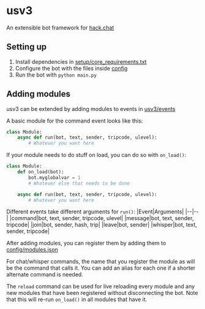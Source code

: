 # usv3
An extensible bot framework for [hack.chat](https://hack.chat)


## Setting up
1. Install dependencies in [setup/core_requirements.txt](./setup/core_requirements.txt)
2. Configure the bot with the files inside [config](./config)
3. Run the bot with `python main.py`


## Adding modules
usv3 can be extended by adding modules to events in [usv3/events](usv3/events)

A basic module for the command event looks like this:
```python
class Module:
    async def run(bot, text, sender, tripcode, ulevel):
        # Whatever you want here
```
If your module needs to do stuff on load, you can do so with `on_load()`:
```python
class Module:
    def on_load(bot):
        bot.myglobalvar = 1
        # Whatever else that needs to be done

    async def run(bot, text, sender, tripcode, ulevel):
        # Whatever you want here
```
Different events take different arguments for `run()`:
|Event|Arguments|
|--|--|
|command|bot, text, sender, tripcode, ulevel|
|message|bot, text, sender, tripcode|
|join|bot, sender, hash, trip|
|leave|bot, sender|
|whisper|bot, text, sender, tripcode|

After adding modules, you can register them by adding them to [config/modules.json](config/modules.json)

For chat/whisper commands, the name that you register the module as will be the command that calls it. You can add an alias for each one if a shorter alternate command is needed.

The `reload` command can be used for live reloading every module and any new modules that have been registered without disconnecting the bot. Note that this will re-run `on_load()` in all modules that have it. 
